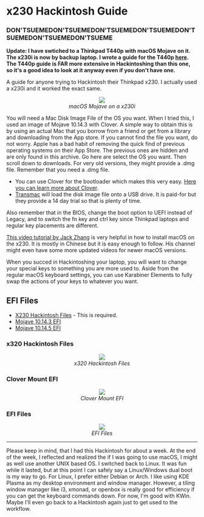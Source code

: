 # x230 Hackintosh Guide

### DON'TSUEMEDON'TSUEMEDON'TSUEMEDON'TSUEMEDON'TSUEMEDON'TSUEMEDON'TSUEME

**Update: I have swtiched to a Thinkpad T440p with macOS Mojave on it. The x230i is now by backup laptop. I wrote a guide for the T440p [here](https://github.com/NawalJAhmed/T440p-Hackintosh). The T440p guide is FAR more extensive in Hackintoshing than this one, so it's a good idea to look at it anyway even if you don't have one.**

A guide for anyone trying to Hackintosh their Thinkpad x230. I actually used a x230i and it worked the exact same.

<p align="center">
  <img src="https://user-images.githubusercontent.com/11577850/64479428-0c603d00-d185-11e9-8c3e-6c30f41f5ffe.png">
  <br>
  <em> macOS Mojave on a x230i </em>
</p>

You will need a Mac Disk Image File of the OS you want. When I tried this, I used an image of Mojave 10.14.3 with Clover. A simple way to obtain this is by using an actual Mac that you borrow from a friend or get from a library and downloading from the App store. If you cannot find the file you want, do not worry. Apple has a bad habit of removing the quick find of previous operating systems on their App Store. The previous ones are hidden and are only found in this archive. Go here are select the OS you want. Then scroll down to downloads. For very old versions, they might provide a .dmg file. Remember that you need a .dmg file.

- You can use Clover for the bootloader which makes this very easy. [Here you can learn more about Clover](https://wiki.archlinux.org/index.php/Clover).
- [Transmac](https://www.acutesystems.com/scrtm.htm) will load the disk image file onto a USB drive. It is paid-for but they provide a 14 day trial so that is plenty of time.

Also remember that in the BIOS, change the boot option to UEFI instead of Legacy, and to switch the fn key and ctrl key since Thinkpad laptops and regular key placements are different.

[This video tutorial by Jack Zhang](https://www.youtube.com/watch?v=ajdAlnwZhkk) is very helpful in how to install macOS on the x230. It is mostly in Chinese but it is easy enough to follow. His channel might even have some more updated videos for newer macOS versions.

When you succed in Hackintoshing your laptop, you will want to change your special keys to something you are more used to. Aside from the regular macOS keyboard settings, you can use Karabiner Elements to fully swap the actions of your keys to whatever you want.

## EFI Files

- [X230 Hackintosh Files](http://www.mediafire.com/file/59zlwzmy2u1ag8r/X230_Mojave_Hackintosh_Files.7z/file) - This is required.
- [Mojave 10.14.3 EFI](http://www.mediafire.com/file/m6zx6wzjsu62ydj/X230_Mojave_10.14.3_EFI.7z/file)
- [Mojave 10.14.5 EFI](http://www.mediafire.com/file/ycg3f3sit02hrvy/X230_Mojave_10.14.5_EFI.7z/file)

### x320 Hackintosh Files

<p align="center">
  <img src="https://user-images.githubusercontent.com/11577850/64479495-fd2dbf00-d185-11e9-9354-cdb15159746f.png">
  <br>
  <em> x320 Hackintosh Files </em>
</p>

### Clover Mount EFI

<p align="center">
  <img src="https://user-images.githubusercontent.com/11577850/64479497-0323a000-d186-11e9-9101-d5eec79dad98.png">
  <br>
  <em> Clover Mount EFI </em>
</p>

### EFI Files

<p align="center">
  <img src="https://user-images.githubusercontent.com/11577850/64479500-07e85400-d186-11e9-8c86-b73890e93680.png">
  <br>
  <em> EFI Files </em>
</p>

---

Please keep in mind, that I had this Hackintosh for about a week. At the end of the week, I reflected and realized the if I was going to use macOS, I might as well use another UNIX based OS. I switched back to Linux. It was fun while it lasted, but at this point I can safely say a Linux/Windows dual boot is my way to go. For Linux, I prefer either Debian or Arch. I like using KDE Plasma as my desktop environment and window manager. However, a tiling window manager like i3, xmonad, or openbox is really good for efficiency if you can get the keyboard commands down. For now, I'm good with KWin. Maybe I'll even go back to a Hackintosh again just to get used to the workflow.
